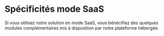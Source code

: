 # Spécificités mode SaaS


<p>Si vous utilisez notre solution en mode&nbsp;SaaS, vous b&eacute;n&eacute;cifiez des quelques modules compl&eacute;mentaires mis &agrave; disposition par notre plateforme h&eacute;berg&eacute;e.</p>  <h2>&nbsp;</h2>

